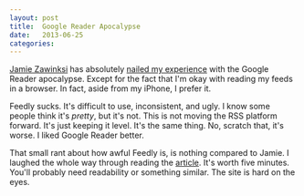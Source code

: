 ```yaml
---
layout: post
title:  Google Reader Apocalypse
date:   2013-06-25
categories:
---
```


[Jamie Zawinksi](http://www.jwz.org/about.html) has absolutely [nailed my experience](http://www.jwz.org/blog/2013/06/google-reader-apocalypse-extremely-fucking-nigh/) with the Google Reader apocalypse. Except for the fact that I'm okay with reading my feeds in a browser. In fact, aside from my iPhone, I prefer it.

Feedly sucks. It's difficult to use, inconsistent, and ugly. I know some people think it's *pretty*, but it's not. This is not moving the RSS platform forward. It's just keeping it level. It's the same thing. No, scratch that, it's worse. I liked Google Reader better.

That small rant about how awful Feedly is, is nothing compared to Jamie. I laughed the whole way through reading the [article](http://www.jwz.org/blog/2013/06/google-reader-apocalypse-extremely-fucking-nigh/). It's worth five minutes. You'll probably need readability or something similar. The site is hard on the eyes. 
